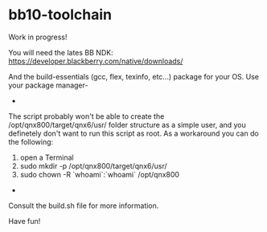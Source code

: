 # bb10-toolchain

Work in progress!

You will need the lates BB NDK:
https://developer.blackberry.com/native/downloads/

And the build-essentials (gcc, flex, texinfo, etc...) package for your OS. Use your package manager-

-

The script probably won't be able to create the /opt/qnx800/target/qnx6/usr/ folder structure as a simple user, and you  definetely don't want to run this script as root.
As a workaround you can do the following:

1) open a Terminal
2) sudo mkdir -p /opt/qnx800/target/qnx6/usr/
3) sudo chown -R \`whoami\`:\`whoami\` /opt/qnx800

-

Consult the build.sh file for more information.

Have fun!
